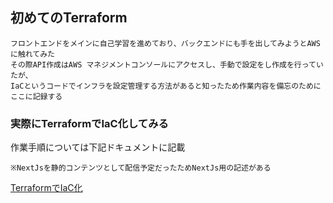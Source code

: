 ## 初めてのTerraform

```text
フロントエンドをメインに自己学習を進めており、バックエンドにも手を出してみようとAWSに触れてみた
その際API作成はAWS マネジメントコンソールにアクセスし、手動で設定をし作成を行っていたが、
IaCというコードでインフラを設定管理する方法があると知ったため作業内容を備忘のためにここに記録する
```

### 実際にTerraformでIaC化してみる

作業手順については下記ドキュメントに記載

```text
※NextJsを静的コンテンツとして配信予定だったためNextJs用の記述がある
```

[TerraformでIaC化](../doc/procedure-manual.md)